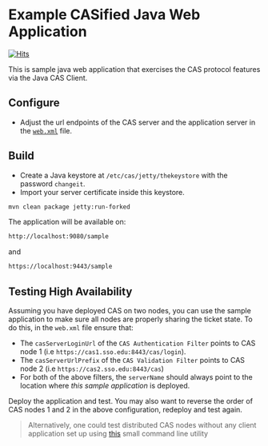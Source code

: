 # Example CASified Java Web Application
[![Hits](https://hits.seeyoufarm.com/api/count/incr/badge.svg?url=https%3A%2F%2Fgithub.com%2Fcas-projects%2Fcas-sample-java-webapp&count_bg=%2379C83D&title_bg=%23555555&icon=&icon_color=%23E7E7E7&title=PAGE+VIEWS&edge_flat=false)](https://hits.seeyoufarm.com)

This is sample java web application that exercises the CAS protocol features via the Java CAS Client.

Configure
---------

- Adjust the url endpoints of the CAS server and 
the application server in the [`web.xml`](https://github.com/UniconLabs/cas-sample-java-webapp/blob/master/src/main/webapp/WEB-INF/web.xml) file.

## Build

* Create a Java keystore at `/etc/cas/jetty/thekeystore` with the password `changeit`.
* Import your server certificate inside this keystore.

```bash
mvn clean package jetty:run-forked
```

The application will be available on:
```bash
http://localhost:9080/sample
```
and
```bash
https://localhost:9443/sample
```

 
## Testing High Availability

Assuming you have deployed CAS on two nodes, you can use the sample application to make sure all nodes are properly
sharing the ticket state. To do this, in the `web.xml` file ensure that:

- The `casServerLoginUrl` of the `CAS Authentication Filter` points to CAS node 1 (i.e `https://cas1.sso.edu:8443/cas/login`).
- The `casServerUrlPrefix` of the `CAS Validation Filter` points to CAS node 2 (i.e `https://cas2.sso.edu:8443/cas`)
- For both of the above filters, the `serverName` should always point to the location where *this sample application* is deployed.


Deploy the application and test. You may also want to reverse the order of CAS 
nodes 1 and 2 in the above configuration, redeploy and test again.

> Alternatively, one could test distributed CAS nodes without any client application 
set up using [this](https://github.com/UniconLabs/duct) small command line utility




